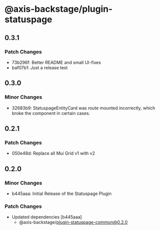 # @axis-backstage/plugin-statuspage

## 0.3.1

### Patch Changes

- 73b296f: Better README and small UI-fixes
- baf07b1: Just a release test

## 0.3.0

### Minor Changes

- 32683b9: StatuspageEntityCard was route mounted incorrectly, which broke the component in certain cases.

## 0.2.1

### Patch Changes

- 050e48d: Replace all Mui Grid v1 with v2

## 0.2.0

### Minor Changes

- b445aaa: Initial Release of the Statuspage Plugin

### Patch Changes

- Updated dependencies [b445aaa]
  - @axis-backstage/plugin-statuspage-common@0.2.0
